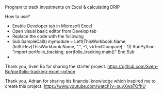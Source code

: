 Program to track investments on Excel & calculating DRIP

How to use?
- Enable Developer tab in Microsoft Excel
- Open visual basic editor from Develop tab
- Replace the code with the following
- Sub SampleCall()
  mymodule = Left(ThisWorkbook.Name, (InStrRev(ThisWorkbook.Name, ".", -1, vbTextCompare) - 1))
  RunPython "import portfolio_tracking; portfolio_tracking.main()"
  End Sub
-


Thank you, Sven Bo for sharing the starter project.
https://github.com/Sven-Bo/portfolio-tracking-excel-python

Thank you, Adrian for sharing his financial knowledge which inspired me to create this project.
https://www.youtube.com/watch?v=ouyXwaTOfhU
